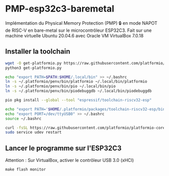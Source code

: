 # PMP-esp32c3-baremetal

Implémentation du Physical Memory Protection (PMP) 🔒 en mode NAPOT de RISC-V en bare-metal sur le microcontrôleur ESP32C3.
Fait sur une machine virtuelle Ubuntu 20.04.6 avec Oracle VM VirtualBox 7.0.18

## Installer la toolchain
```bash
wget -O get-platformio.py https://raw.githubusercontent.com/platformio/platformio-core-installer/master/get-platformio.py
python3 get-platformio.py
```
```bash
echo "export PATH=$PATH:$HOME/.local/bin" >> ~/.bashrc
ln -s ~/.platformio/penv/bin/platformio ~/.local/bin/platformio
ln -s ~/.platformio/penv/bin/pio ~/.local/bin/pio
ln -s ~/.platformio/penv/bin/piodebuggdb ~/.local/bin/piodebuggdb
```
```bash
pio pkg install --global --tool "espressif/toolchain-riscv32-esp"
```
```bash
echo "export PATH='$HOME/.platformio/packages/toolchain-riscv32-esp/bin:$PATH'" >> ~/.bashrc
echo "export PORT=/dev/ttyUSB0" >> ~/.bashrc
source ~/.bashrc
```
```bash
curl -fsSL https://raw.githubusercontent.com/platformio/platformio-core/develop/platformio/assets/system/99-platformio-udev.rules | sudo tee /etc/udev/rules.d/99-platformio-udev.rules
sudo service udev restart
```

## Lancer le programme sur l'ESP32C3

Attention : Sur VirtualBox, activer le contrôleur USB 3.0 (xHCI)
```
make flash monitor
```


